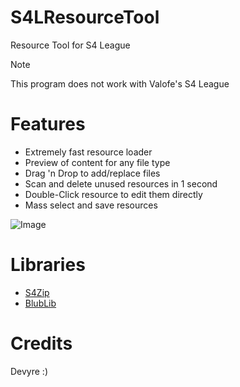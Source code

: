 # S4LResourceTool
Resource Tool for S4 League

> [!NOTE]
> This program does not work with Valofe's S4 League

# Features
* Extremely fast resource loader
* Preview of content for any file type
* Drag 'n Drop to add/replace files
* Scan and delete unused resources in 1 second
* Double-Click resource to edit them directly
* Mass select and save resources

![Image](https://i.imgur.com/TXO3oFE.png)

# Libraries
- [S4Zip](https://github.com/wtfblub/NetspherePirates/blob/dev/src/Netsphere.Resource/S4Zip.cs)
- [BlubLib](https://gitlab.com/wtfblub/BlubLib/-/tree/dev/src/BlubLib)

# Credits
Devyre :)

